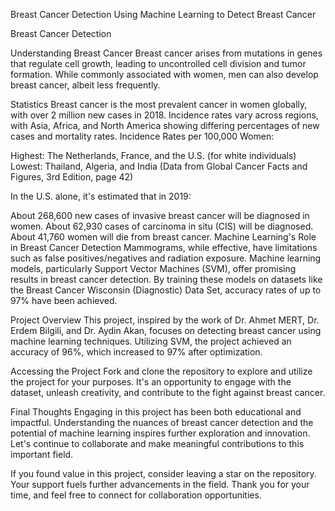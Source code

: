 Breast Cancer Detection
Using Machine Learning to Detect Breast Cancer

Breast Cancer Detection

Understanding Breast Cancer
Breast cancer arises from mutations in genes that regulate cell growth, leading to uncontrolled cell division and tumor formation. While commonly associated with women, men can also develop breast cancer, albeit less frequently.

Statistics
Breast cancer is the most prevalent cancer in women globally, with over 2 million new cases in 2018.
Incidence rates vary across regions, with Asia, Africa, and North America showing differing percentages of new cases and mortality rates.
Incidence Rates per 100,000 Women:

Highest: The Netherlands, France, and the U.S. (for white individuals)
Lowest: Thailand, Algeria, and India
(Data from Global Cancer Facts and Figures, 3rd Edition, page 42)

In the U.S. alone, it's estimated that in 2019:

About 268,600 new cases of invasive breast cancer will be diagnosed in women.
About 62,930 cases of carcinoma in situ (CIS) will be diagnosed.
About 41,760 women will die from breast cancer.
Machine Learning's Role in Breast Cancer Detection
Mammograms, while effective, have limitations such as false positives/negatives and radiation exposure. Machine learning models, particularly Support Vector Machines (SVM), offer promising results in breast cancer detection. By training these models on datasets like the Breast Cancer Wisconsin (Diagnostic) Data Set, accuracy rates of up to 97% have been achieved.

Project Overview
This project, inspired by the work of Dr. Ahmet MERT, Dr. Erdem Bilgili, and Dr. Aydin Akan, focuses on detecting breast cancer using machine learning techniques. Utilizing SVM, the project achieved an accuracy of 96%, which increased to 97% after optimization.

Accessing the Project
Fork and clone the repository to explore and utilize the project for your purposes. It's an opportunity to engage with the dataset, unleash creativity, and contribute to the fight against breast cancer.

Final Thoughts
Engaging in this project has been both educational and impactful. Understanding the nuances of breast cancer detection and the potential of machine learning inspires further exploration and innovation. Let's continue to collaborate and make meaningful contributions to this important field.

If you found value in this project, consider leaving a star on the repository. Your support fuels further advancements in the field. Thank you for your time, and feel free to connect for collaboration opportunities.